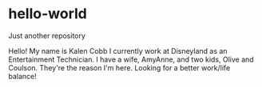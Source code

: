 # hello-world
Just another repository

Hello! My name is Kalen Cobb I currently work at Disneyland as an Entertainment Technician. I have a wife, AmyAnne, and two kids, Olive and Coulson. They're the reason I'm here. Looking for a better work/life balance!
